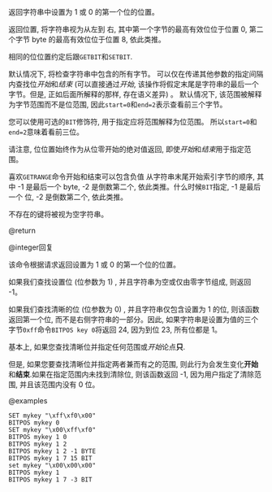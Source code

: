 返回字符串中设置为 1 或 0 的第一个位的位置。

返回位置, 将字符串视为从左到
右, 其中第一个字节的最高有效位位于位置 0, 第二个字节
byte 的最高有效位位于位置 8, 依此类推。

相同的位位置约定后跟`GETBIT`和`SETBIT`.

默认情况下, 将检查字符串中包含的所有字节。
可以仅在传递其他参数的指定间隔内查找位*开始*和*结束* (可以直接通过*开始*, 该操作将假定末尾是字符串的最后一个字节。但是, 正如后面所解释的那样, 存在语义差异) 。
默认情况下, 该范围被解释为字节范围而不是位范围, 因此`start=0`和`end=2`表示查看前三个字节。

您可以使用可选的`BIT`修饰符, 用于指定应将范围解释为位范围。
所以`start=0`和`end=2`意味着看前三位。

请注意, 位位置始终作为从位零开始的绝对值返回, 即使*开始*和*结束*用于指定范围。

喜欢`GETRANGE`命令开始和结束可以包含负值
从字符串末尾开始索引字节的顺序, 其中 -1 是最后一个
byte,  -2 是倒数第二个, 依此类推。什么时候`BIT`指定, -1 是最后一个
位, -2 是倒数第二个, 依此类推。

不存在的键将被视为空字符串。

@return

@integer回复

该命令根据请求返回设置为 1 或 0 的第一个位的位置。

如果我们查找设置位 (位参数为 1) , 并且字符串为空或仅由零字节组成, 则返回 -1。

如果我们查找清晰的位 (位参数为 0) , 并且字符串仅包含设置为 1 的位, 则该函数返回第一个位, 而不是右侧字符串的一部分。因此, 如果字符串是设置为值的三个字节`0xff`命令`BITPOS key 0`将返回 24, 因为到位 23, 所有位都是 1。

基本上, 如果您查找清晰位并指定任何范围或*开始*论点**只**.

但是, 如果您要查找清晰位并指定两者兼而有之的范围, 则此行为会发生变化**开始**和**结束**.如果在指定范围内未找到清除位, 则该函数返回 -1, 因为用户指定了清除范围, 并且该范围内没有 0 位。

@examples

```cli
SET mykey "\xff\xf0\x00"
BITPOS mykey 0
SET mykey "\x00\xff\xf0"
BITPOS mykey 1 0
BITPOS mykey 1 2
BITPOS mykey 1 2 -1 BYTE
BITPOS mykey 1 7 15 BIT
set mykey "\x00\x00\x00"
BITPOS mykey 1
BITPOS mykey 1 7 -3 BIT
```
